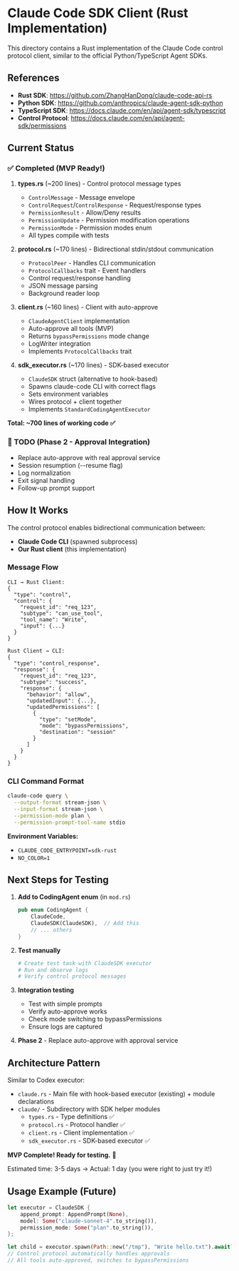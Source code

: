 # Claude Code SDK Client (Rust Implementation)

This directory contains a Rust implementation of the Claude Code control protocol client, similar to the official Python/TypeScript Agent SDKs.

## References

- **Rust SDK**: https://github.com/ZhangHanDong/claude-code-api-rs
- **Python SDK**: https://github.com/anthropics/claude-agent-sdk-python
- **TypeScript SDK**: https://docs.claude.com/en/api/agent-sdk/typescript
- **Control Protocol**: https://docs.claude.com/en/api/agent-sdk/permissions

## Current Status

### ✅ Completed (MVP Ready!)

1. **types.rs** (~200 lines) - Control protocol message types
   - `ControlMessage` - Message envelope
   - `ControlRequest`/`ControlResponse` - Request/response types
   - `PermissionResult` - Allow/Deny results
   - `PermissionUpdate` - Permission modification operations
   - `PermissionMode` - Permission modes enum
   - All types compile with tests

2. **protocol.rs** (~170 lines) - Bidirectional stdin/stdout communication
   - `ProtocolPeer` - Handles CLI communication
   - `ProtocolCallbacks` trait - Event handlers
   - Control request/response handling
   - JSON message parsing
   - Background reader loop

3. **client.rs** (~160 lines) - Client with auto-approve
   - `ClaudeAgentClient` implementation
   - Auto-approve all tools (MVP)
   - Returns `bypassPermissions` mode change
   - LogWriter integration
   - Implements `ProtocolCallbacks` trait

4. **sdk_executor.rs** (~170 lines) - SDK-based executor
   - `ClaudeSDK` struct (alternative to hook-based)
   - Spawns claude-code CLI with correct flags
   - Sets environment variables
   - Wires protocol + client together
   - Implements `StandardCodingAgentExecutor`

**Total: ~700 lines of working code ✅**

### 🚧 TODO (Phase 2 - Approval Integration)

- Replace auto-approve with real approval service
- Session resumption (--resume flag)
- Log normalization
- Exit signal handling
- Follow-up prompt support

## How It Works

The control protocol enables bidirectional communication between:
- **Claude Code CLI** (spawned subprocess)
- **Our Rust client** (this implementation)

### Message Flow

```
CLI → Rust Client:
{
  "type": "control",
  "control": {
    "request_id": "req_123",
    "subtype": "can_use_tool",
    "tool_name": "Write",
    "input": {...}
  }
}

Rust Client → CLI:
{
  "type": "control_response",
  "response": {
    "request_id": "req_123",
    "subtype": "success",
    "response": {
      "behavior": "allow",
      "updatedInput": {...},
      "updatedPermissions": [
        {
          "type": "setMode",
          "mode": "bypassPermissions",
          "destination": "session"
        }
      ]
    }
  }
}
```

### CLI Command Format

```bash
claude-code query \
  --output-format stream-json \
  --input-format stream-json \
  --permission-mode plan \
  --permission-prompt-tool-name stdio
```

**Environment Variables:**
- `CLAUDE_CODE_ENTRYPOINT=sdk-rust`
- `NO_COLOR=1`

## Next Steps for Testing

1. **Add to CodingAgent enum** (in `mod.rs`)
   ```rust
   pub enum CodingAgent {
       ClaudeCode,
       ClaudeSDK(ClaudeSDK),  // Add this
       // ... others
   }
   ```

2. **Test manually**
   ```bash
   # Create test task with ClaudeSDK executor
   # Run and observe logs
   # Verify control protocol messages
   ```

3. **Integration testing**
   - Test with simple prompts
   - Verify auto-approve works
   - Check mode switching to bypassPermissions
   - Ensure logs are captured

4. **Phase 2** - Replace auto-approve with approval service

## Architecture Pattern

Similar to Codex executor:
- `claude.rs` - Main file with hook-based executor (existing) + module declarations
- `claude/` - Subdirectory with SDK helper modules
  - `types.rs` - Type definitions ✅
  - `protocol.rs` - Protocol handler ✅
  - `client.rs` - Client implementation ✅
  - `sdk_executor.rs` - SDK-based executor ✅

**MVP Complete! Ready for testing.** 🎉

Estimated time: 3-5 days → Actual: 1 day (you were right to just try it!)

## Usage Example (Future)

```rust
let executor = ClaudeSDK {
    append_prompt: AppendPrompt(None),
    model: Some("claude-sonnet-4".to_string()),
    permission_mode: Some("plan".to_string()),
};

let child = executor.spawn(Path::new("/tmp"), "Write hello.txt").await?;
// Control protocol automatically handles approvals
// All tools auto-approved, switches to bypassPermissions
```
